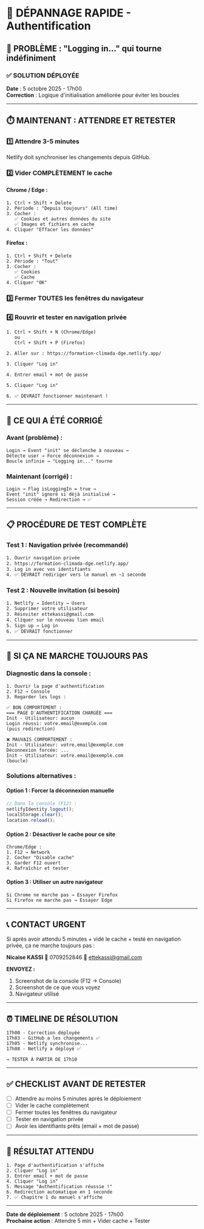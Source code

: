 # 🔧 DÉPANNAGE RAPIDE - Authentification

## 🔄 PROBLÈME : "Logging in..." qui tourne indéfiniment

### ✅ SOLUTION DÉPLOYÉE

**Date** : 5 octobre 2025 - 17h00  
**Correction** : Logique d'initialisation améliorée pour éviter les boucles

---

## ⏱️ MAINTENANT : ATTENDRE ET RETESTER

### 1️⃣ **Attendre 3-5 minutes**

Netlify doit synchroniser les changements depuis GitHub.

### 2️⃣ **Vider COMPLÈTEMENT le cache**

#### Chrome / Edge :

```
1. Ctrl + Shift + Delete
2. Période : "Depuis toujours" (All time)
3. Cocher :
   ✅ Cookies et autres données du site
   ✅ Images et fichiers en cache
4. Cliquer "Effacer les données"
```

#### Firefox :

```
1. Ctrl + Shift + Delete
2. Période : "Tout"
3. Cocher :
   ✅ Cookies
   ✅ Cache
4. Cliquer "OK"
```

### 3️⃣ **Fermer TOUTES les fenêtres du navigateur**

### 4️⃣ **Rouvrir et tester en navigation privée**

```
1. Ctrl + Shift + N (Chrome/Edge)
   ou
   Ctrl + Shift + P (Firefox)

2. Aller sur : https://formation-climada-dge.netlify.app/

3. Cliquer "Log in"

4. Entrer email + mot de passe

5. Cliquer "Log in"

6. ✅ DEVRAIT fonctionner maintenant !
```

---

## 🎯 CE QUI A ÉTÉ CORRIGÉ

### Avant (problème) :

```
Login → Event "init" se déclenche à nouveau →
Détecte user → Force déconnexion →
Boucle infinie → "Logging in..." tourne
```

### Maintenant (corrigé) :

```
Login → Flag isLoggingIn = true →
Event "init" ignoré si déjà initialisé →
Session créée → Redirection → ✅
```

---

## 📋 PROCÉDURE DE TEST COMPLÈTE

### Test 1 : Navigation privée (recommandé)

```bash
1. Ouvrir navigation privée
2. https://formation-climada-dge.netlify.app/
3. Log in avec vos identifiants
4. ✅ DEVRAIT rediriger vers le manuel en ~1 seconde
```

### Test 2 : Nouvelle invitation (si besoin)

```bash
1. Netlify → Identity → Users
2. Supprimer votre utilisateur
3. Réinviter ettekassi@gmail.com
4. Cliquer sur le nouveau lien email
5. Sign up → Log in
6. ✅ DEVRAIT fonctionner
```

---

## 🐛 SI ÇA NE MARCHE TOUJOURS PAS

### Diagnostic dans la console :

```
1. Ouvrir la page d'authentification
2. F12 → Console
3. Regarder les logs :

✅ BON COMPORTEMENT :
=== PAGE D'AUTHENTIFICATION CHARGÉE ===
Init - Utilisateur: aucun
Login réussi: votre.email@exemple.com
(puis redirection)

❌ MAUVAIS COMPORTEMENT :
Init - Utilisateur: votre.email@exemple.com
Déconnexion forcée: ...
Init - Utilisateur: votre.email@exemple.com
(boucle)
```

### Solutions alternatives :

#### Option 1 : Forcer la déconnexion manuelle

```javascript
// Dans la console (F12) :
netlifyIdentity.logout();
localStorage.clear();
location.reload();
```

#### Option 2 : Désactiver le cache pour ce site

```
Chrome/Edge :
1. F12 → Network
2. Cocher "Disable cache"
3. Garder F12 ouvert
4. Rafraîchir et tester
```

#### Option 3 : Utiliser un autre navigateur

```
Si Chrome ne marche pas → Essayer Firefox
Si Firefox ne marche pas → Essayer Edge
```

---

## 📞 CONTACT URGENT

Si après avoir attendu 5 minutes + vidé le cache + testé en navigation privée, ça ne marche toujours pas :

**Nicaise KASSI**
📱 0709252846
📧 ettekassi@gmail.com

**ENVOYEZ :**

1. Screenshot de la console (F12 → Console)
2. Screenshot de ce que vous voyez
3. Navigateur utilisé

---

## ⏰ TIMELINE DE RÉSOLUTION

```
17h00 - Correction déployée
17h03 - GitHub a les changements ✅
17h05 - Netlify synchronise...
17h08 - Netlify a déployé ✅

→ TESTER À PARTIR DE 17h10
```

---

## ✅ CHECKLIST AVANT DE RETESTER

- [ ] Attendre au moins 5 minutes après le déploiement
- [ ] Vider le cache complètement
- [ ] Fermer toutes les fenêtres du navigateur
- [ ] Tester en navigation privée
- [ ] Avoir les identifiants prêts (email + mot de passe)

---

## 🎯 RÉSULTAT ATTENDU

```
1. Page d'authentification s'affiche
2. Cliquer "Log in"
3. Entrer email + mot de passe
4. Cliquer "Log in"
5. Message "Authentification réussie !"
6. Redirection automatique en 1 seconde
7. ✅ Chapitre 1 du manuel s'affiche
```

---

**Date de déploiement** : 5 octobre 2025 - 17h00  
**Prochaine action** : Attendre 5 min + Vider cache + Tester
